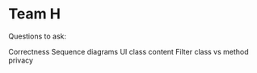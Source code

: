 # Team H

Questions to ask:

Correctness Sequence diagrams
UI class content
Filter class vs method 
privacy